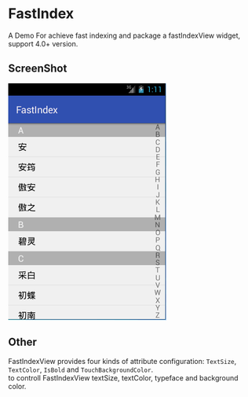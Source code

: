 # FastIndex
A Demo For achieve fast indexing and package a fastIndexView widget, support 4.0+ version.

## ScreenShot
![](https://github.com/henry-blue/FastIndex/raw/master/screenDemo.gif)

## Other
FastIndexView provides four kinds of attribute configuration: `TextSize`, `TextColor`, `IsBold` and `TouchBackgroundColor`. <br>
to controll FastIndexView textSize, textColor, typeface and background color.
